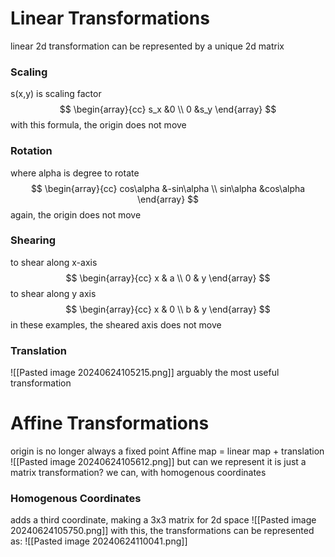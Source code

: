 # Linear Transformations
linear 2d transformation can be represented by a unique 2d matrix

### Scaling
s(x,y) is scaling factor
$$ \begin{array}{cc} s_x &0 \\ 0 &s_y \end{array} $$
with this formula, the origin does not move
### Rotation
where alpha is degree to rotate
$$ \begin{array}{cc} 
cos\alpha &-sin\alpha \\ 
sin\alpha &cos\alpha \end{array} $$
again, the origin does not move
### Shearing
to shear along x-axis
$$ \begin{array}{cc} 
x & a \\ 
0 & y \end{array} $$
to shear along y axis
$$ \begin{array}{cc} 
x & 0 \\ 
b & y \end{array} $$
in these examples, the sheared axis does not move
### Translation
![[Pasted image 20240624105215.png]]
arguably the most useful transformation

# Affine Transformations
origin is no longer always a fixed point
Affine map = linear map + translation
![[Pasted image 20240624105612.png]]
but can we represent it is just a matrix transformation?
we can, with homogenous coordinates
### Homogenous Coordinates
adds a third coordinate, making a 3x3 matrix for 2d space
![[Pasted image 20240624105750.png]]
with this, the transformations can be represented as: 
![[Pasted image 20240624110041.png]]
